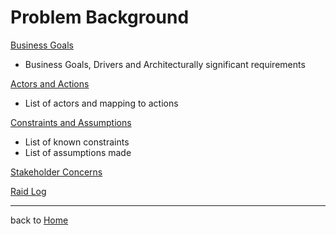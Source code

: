 # Problem Background

[Business Goals](BusinessGoal.md)

* Business Goals, Drivers and Architecturally significant requirements

[Actors and Actions](images/Personas.png)

* List of actors and mapping to actions

[Constraints and Assumptions](ConstraintsAndAssumptions.md)

* List of known constraints
* List of assumptions made

[Stakeholder Concerns](StakeholderConcerns.md)

[Raid Log](RAID.md)

------

back to [Home](../README.md)